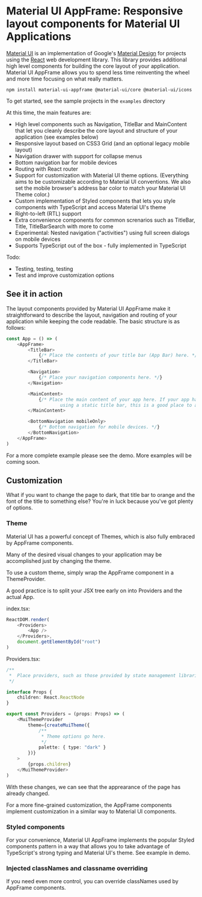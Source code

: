 # Material UI AppFrame: Responsive layout components for Material UI Applications

[Material UI](https://material-ui.com/) is an implementation of Google's [Material Design](https://material.io/) for projects using the [React](https://reactjs.org/) web development library. This library provides additional high level components for building the core layout of your application. Material UI AppFrame allows you to spend less time reinventing the wheel and more time focusing on what really matters.

```
npm install material-ui-appframe @material-ui/core @material-ui/icons
```

To get started, see the sample projects in the `examples` directory

At this time, the main features are:

- High level components such as Navigation, TitleBar and MainContent that let you cleanly describe the core layout and structure of your application (see examples below)
- Responsive layout based on CSS3 Grid (and an optional legacy mobile layout)
- Navigation drawer with support for collapse menus
- Bottom navigation bar for mobile devices
- Routing with React router
- Support for customization with Material UI theme options. (Everything aims to be customizable according to Material UI conventions. We also set the mobile browser's address bar color to match your Material UI Theme color.)
- Custom implementation of Styled components that lets you style components with TypeScript and access Material UI's theme
- Right-to-left (RTL) support
- Extra convenience components for common screnarios such as TitleBar, Title, TitleBarSearch with more to come
- Experimental: Nested navigation ("activities") using full screen dialogs on mobile devices
- Supports TypeScript out of the box - fully implemented in TypeScript

Todo:

- Testing, testing, testing
- Test and improve customization options

## See it in action

The layout components provided by Material UI AppFrame make it straightforward to describe the layout, navigation and routing of your application while keeping the code readable. The basic structure is as follows:

```typescript
const App = () => (
    <AppFrame>
        <TitleBar>
            {/* Place the contents of your title bar (App Bar) here. */}
        </TitleBar>

        <Navigation>
            {/* Place your navigation components here. */}
        </Navigation>

        <MainContent>
            {/* Place the main content of your app here. If your app has multiple views and you're
                    using a static title bar, this is a good place to add routes to different views. */}
        </MainContent>

        <BottomNavigation mobileOnly>
            {/* Bottom navigation for mobile devices. */}
        </BottomNavigation>
    </AppFrame>
)
```

For a more complete example please see the demo. More examples will be coming soon.

## Customization

What if you want to change the page to dark, that title bar to orange and the font of the title to something else? You're in luck because you've got plenty of options.

### Theme

Material UI has a powerful concept of Themes, which is also fully embraced by AppFrame components. 

Many of the desired visual changes to your application may be accomplished just by changing the theme.

To use a custom theme, simply wrap the AppFrame component in a ThemeProvider.

A good practice is to split your JSX tree early on into Providers and the actual App.

index.tsx:
```typescript
ReactDOM.render(
	<Providers>
		<App />
	</Providers>,
	document.getElementById("root")
)
```

Providers.tsx:
```typescript
/**
 *  Place providers, such as those provided by state management libraries here.
 */

interface Props {
	children: React.ReactNode
}

export const Providers = (props: Props) => (
	<MuiThemeProvider
		theme={createMuiTheme({
            /**
             * Theme options go here.
             */
			palette: { type: "dark" }
		})}
	>
		{props.children}
	</MuiThemeProvider>
)
```

With these changes, we can see that the apprearance of the page has already changed.

For a more fine-grained customization, the AppFrame components implement customization in a similar way to Material UI components.

### Styled components

For your convenience, Material UI AppFrame implements the popular Styled components pattern in a way that allows you to 
take advantage of TypeScript's strong typing and Material UI's theme. See example in demo.

### Injected classNames and classname overriding

If you need even more control, you can override classNames used by AppFrame components.
